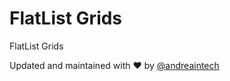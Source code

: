 # FlatList Grids
FlatList Grids


Updated and maintained with ❤️ by [@andreaintech](https://andreaintech.github.io/web/)
